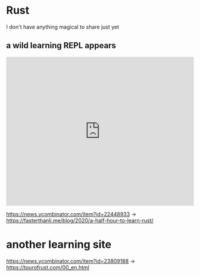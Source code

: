 # Rust
I don't have anything magical to share just yet

## a wild learning REPL appears

<iframe height="400px" width="100%" src="https://repl.it/@aaronpkelly/DramaticHighPatch?lite=true" scrolling="no" frameborder="no" allowtransparency="true" allowfullscreen="true" sandbox="allow-forms allow-pointer-lock allow-popups allow-same-origin allow-scripts allow-modals"></iframe>

https://news.ycombinator.com/item?id=22448933 -> https://fasterthanli.me/blog/2020/a-half-hour-to-learn-rust/

# another learning site
https://news.ycombinator.com/item?id=23809188 -> https://tourofrust.com/00_en.html